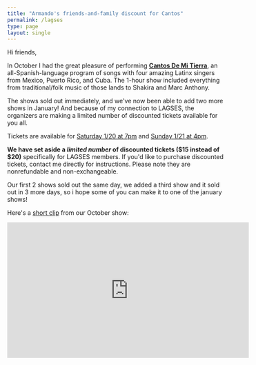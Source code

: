 ```yaml
---
title: "Armando's friends-and-family discount for Cantos"
permalink: /lagses
type: page
layout: single
---
```


Hi friends,

In October I had the great pleasure of performing [**Cantos De Mi
Tierra**](http://cantosdemitierra.com/), an
all-Spanish-language program of songs with four amazing Latinx singers
from Mexico, Puerto Rico, and Cuba.  The 1-hour show included
everything from traditional/folk music of those lands to
Shakira and Marc Anthony. 

The shows sold out immediately, and we've now been able to add two
more shows in January!  And because of my connection to LAGSES, the
organizers are making a limited number of discounted tickets available
for you all. 

Tickets are available for 
[Saturday 1/20 at 7pm](https://www.tickettailor.com/events/livemusic/1057788) and 
[Sunday 1/21 at 4pm](https://www.tickettailor.com/events/livemusic/1057789).

**We have set aside a _limited number_ of discounted tickets ($15
instead of $20)** 
specifically for LAGSES members.  If you'd like to purchase
discounted tickets, contact me directly for instructions.  Please note
they are nonrefundable and non-exchangeable.  

Our first 2 shows sold
out the same day, we added a third show and it sold out in 3 more
days, so i hope some of you can make it to one of the january shows! 

Here's a [short clip](https://www.youtube.com/watch?v=N2782zx_LKw)
from our October show:

<iframe width="560" height="315" 
src="https://www.youtube.com/embed/N2782zx_LKw?si=WT2jZzM522vdFFi-" title="YouTube video player" frameborder="0" allowfullscreen></iframe>

